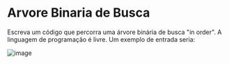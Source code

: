 # Arvore Binaria de Busca


Escreva um código que percorra uma árvore binária de busca "in order". A linguagem de programação é livre. Um exemplo de entrada seria:


![image](https://user-images.githubusercontent.com/66883322/165008102-38322664-5413-43ea-9cb0-8feb77f4c386.png)
